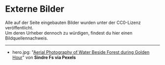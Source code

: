# Externe Bilder

Alle auf der Seite eingebauten Bilder wurden unter der CC0-Lizenz veröffentlicht.  
Um deren Urheber dennoch zu würdigen, findest du hier einen Bildquellennachweis.

---

- hero.jpg: "[Aerial Photography of Water Beside Forest during Golden Hour](https://www.pexels.com/photo/aerial-photography-of-water-beside-forest-during-golden-hour-1144176/)" von **Sindre Fs via Pexels**
